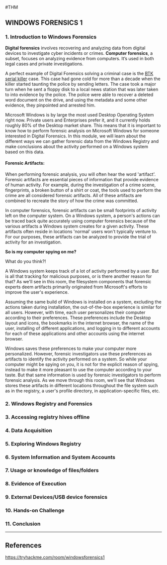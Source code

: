 #THM 
## WINDOWS FORENSICS 1

### 1. Introduction to Windows Forensics

**Digital forensics** involves recovering and analyzing data from digital devices to investigate cyber incidents or crimes. **Computer forensics**, a subset, focuses on analyzing evidence from computers. It’s used in both legal cases and private investigations.

A perfect example of Digital Forensics solving a criminal case is the [BTK serial killer](https://en.wikipedia.org/wiki/Dennis_Rader) case. This case had gone cold for more than a decade when the killer started taunting the police by sending letters. The case took a major turn when he sent a floppy disk to a local news station that was later taken to into evidence by the police. The police were able to recover a deleted word document on the drive, and using the metadata and some other evidence, they pinpointed and arrested him.

Microsoft Windows is by large the most used Desktop Operating System right now. Private users and Enterprises prefer it, and it currently holds roughly 80% of the Desktop market share. This means that it is important to know how to perform forensic analysis on Microsoft Windows for someone interested in Digital Forensics. In this module, we will learn about the different ways we can gather forensic data from the Windows Registry and make conclusions about the activity performed on a Windows system based on this data.

#### Forensic Artifacts:

When performing forensic analysis, you will often hear the word 'artifact'. Forensic artifacts are essential pieces of information that provide evidence of human activity. For example, during the investigation of a crime scene, fingerprints, a broken button of a shirt or coat, the tools used to perform the crime are all considered forensic artifacts. All of these artifacts are combined to recreate the story of how the crime was committed. 

In computer forensics, forensic artifacts can be small footprints of activity left on the computer system. On a Windows system, a person's actions can be traced back quite accurately using computer forensics because of the various artifacts a Windows system creates for a given activity. These artifacts often reside in locations 'normal' users won't typically venture to. For our purposes, these artifacts can be analyzed to provide the trial of activity for an investigation.

**So is my computer spying on me?**

What do you think?!

A Windows system keeps track of a lot of activity performed by a user. But is all that tracking for malicious purposes, or is there another reason for that? As we'll see in this room, the filesystem components that forensic experts deem artifacts primarily originated from Microsoft's efforts to improve the user's experience.

Assuming the same build of Windows is installed on a system, excluding the actions taken during installation, the out-of-the-box experience is similar for all users. However, with time, each user personalizes their computer according to their preferences. These preferences include the Desktop layout and icons, the bookmarks in the internet browser, the name of the user, installing of different applications, and logging in to different accounts for each of these applications and other accounts using the internet browser.

Windows saves these preferences to make your computer more personalized. However, forensic investigators use these preferences as artifacts to identify the activity performed on a system. So while your computer might be spying on you, it is not for the explicit reason of spying, instead to make it more pleasant to use the computer according to your taste. But that same information is used by forensic investigators to perform forensic analysis. As we move through this room, we'll see that Windows stores these artifacts in different locations throughout the file system such as in the registry, a user's profile directory, in application-specific files, etc. 

### 2. Windows Registry and Forensics

### 3. Accessing registry hives offline

### 4. Data Acquisition

### 5. Exploring Windows Registry

### 6. System Information and System Accounts

### 7. Usage or knowledge of files/folders

### 8. Evidence of Execution

### 9. External Devices/USB device forensics

### 10. Hands-on Challenge

### 11. Conclusion

---

## References

https://tryhackme.com/room/windowsforensics1
